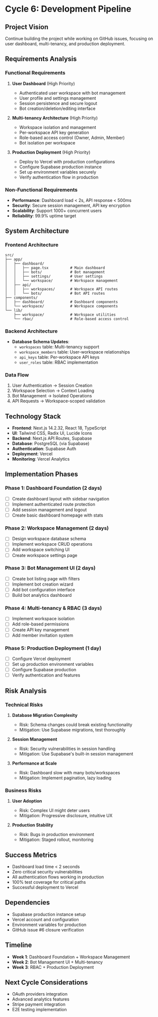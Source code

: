 # Cycle 6: Development Pipeline

## Project Vision
Continue building the project while working on GitHub issues, focusing on user dashboard, multi-tenancy, and production deployment.

## Requirements Analysis

### Functional Requirements
1. **User Dashboard** (High Priority)
   - Authenticated user workspace with bot management
   - User profile and settings management
   - Session persistence and secure logout
   - Bot creation/deletion/editing interface

2. **Multi-tenancy Architecture** (High Priority)
   - Workspace isolation and management
   - Per-workspace API key generation
   - Role-based access control (Owner, Admin, Member)
   - Bot isolation per workspace

3. **Production Deployment** (High Priority)
   - Deploy to Vercel with production configurations
   - Configure Supabase production instance
   - Set up environment variables securely
   - Verify authentication flow in production

### Non-Functional Requirements
- **Performance**: Dashboard load < 2s, API response < 500ms
- **Security**: Secure session management, API key encryption
- **Scalability**: Support 1000+ concurrent users
- **Reliability**: 99.9% uptime target

## System Architecture

### Frontend Architecture
```
src/
├── app/
│   ├── dashboard/
│   │   ├── page.tsx          # Main dashboard
│   │   ├── bots/             # Bot management
│   │   ├── settings/         # User settings
│   │   └── workspace/        # Workspace management
│   ├── api/
│   │   ├── workspaces/       # Workspace API routes
│   │   └── bots/             # Bot API routes
├── components/
│   ├── dashboard/            # Dashboard components
│   └── workspace/            # Workspace components
└── lib/
    ├── workspace/            # Workspace utilities
    └── rbac/                 # Role-based access control
```

### Backend Architecture
- **Database Schema Updates**:
  - `workspaces` table: Multi-tenancy support
  - `workspace_members` table: User-workspace relationships
  - `api_keys` table: Per-workspace API keys
  - `user_roles` table: RBAC implementation

### Data Flow
1. User Authentication → Session Creation
2. Workspace Selection → Context Loading
3. Bot Management → Isolated Operations
4. API Requests → Workspace-scoped validation

## Technology Stack
- **Frontend**: Next.js 14.2.32, React 18, TypeScript
- **UI**: Tailwind CSS, Radix UI, Lucide Icons
- **Backend**: Next.js API Routes, Supabase
- **Database**: PostgreSQL (via Supabase)
- **Authentication**: Supabase Auth
- **Deployment**: Vercel
- **Monitoring**: Vercel Analytics

## Implementation Phases

### Phase 1: Dashboard Foundation (2 days)
- [ ] Create dashboard layout with sidebar navigation
- [ ] Implement authenticated route protection
- [ ] Add session management and logout
- [ ] Create basic dashboard homepage with stats

### Phase 2: Workspace Management (2 days)
- [ ] Design workspace database schema
- [ ] Implement workspace CRUD operations
- [ ] Add workspace switching UI
- [ ] Create workspace settings page

### Phase 3: Bot Management UI (2 days)
- [ ] Create bot listing page with filters
- [ ] Implement bot creation wizard
- [ ] Add bot configuration interface
- [ ] Build bot analytics dashboard

### Phase 4: Multi-tenancy & RBAC (3 days)
- [ ] Implement workspace isolation
- [ ] Add role-based permissions
- [ ] Create API key management
- [ ] Add member invitation system

### Phase 5: Production Deployment (1 day)
- [ ] Configure Vercel deployment
- [ ] Set up production environment variables
- [ ] Configure Supabase production
- [ ] Verify authentication and features

## Risk Analysis

### Technical Risks
1. **Database Migration Complexity**
   - Risk: Schema changes could break existing functionality
   - Mitigation: Use Supabase migrations, test thoroughly

2. **Session Management**
   - Risk: Security vulnerabilities in session handling
   - Mitigation: Use Supabase's built-in session management

3. **Performance at Scale**
   - Risk: Dashboard slow with many bots/workspaces
   - Mitigation: Implement pagination, lazy loading

### Business Risks
1. **User Adoption**
   - Risk: Complex UI might deter users
   - Mitigation: Progressive disclosure, intuitive UX

2. **Production Stability**
   - Risk: Bugs in production environment
   - Mitigation: Staged rollout, monitoring

## Success Metrics
- Dashboard load time < 2 seconds
- Zero critical security vulnerabilities
- All authentication flows working in production
- 100% test coverage for critical paths
- Successful deployment to Vercel

## Dependencies
- Supabase production instance setup
- Vercel account and configuration
- Environment variables for production
- GitHub issue #6 closure verification

## Timeline
- **Week 1**: Dashboard Foundation + Workspace Management
- **Week 2**: Bot Management UI + Multi-tenancy
- **Week 3**: RBAC + Production Deployment

## Next Cycle Considerations
- OAuth providers integration
- Advanced analytics features
- Stripe payment integration
- E2E testing implementation